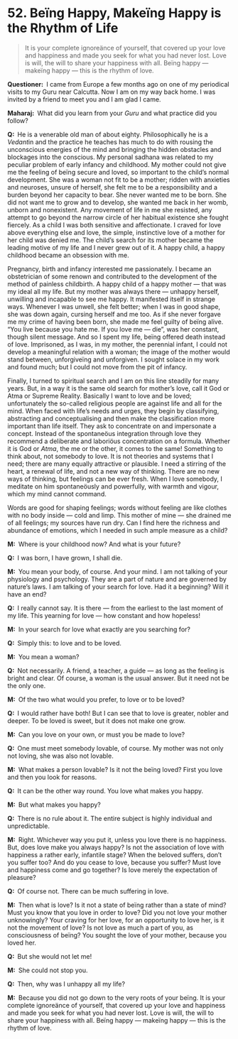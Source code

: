 # 52. Beïng Happy, Makeïng Happy is the Rhythm of Life

>It is your complete ignoreänce of yourself, that covered up your love and happiness and made you seek for what you had never lost. Love is will, the will to share your happiness with all. Beïng happy — makeïng happy — this is the rhythm of love.

**Questioner:**&ensp;I came from Europe a few months ago on one of my periodical visits to my <span data-tippy-content="Spiritual teacher, preceptor.">Guru</span> near Calcutta. Now I am on my way back home. I was invited by a friend to meet you and I am glad I came.

**Maharaj:**&ensp;What did you learn from your *Guru* and what practice did you follow?

**Q:**&ensp;He is a venerable old man of about eighty. Philosophically he is a *Vedant*in and the practice he teaches has much to do with rousing the unconscious energies of the mind and bringing the hidden obstacles and blockages into the conscious. My personal <span data-tippy-content="The practice which produces success, <em>siddhi</em>.">sadhana</span> was related to my peculiar problem of early infancy and childhood. My mother could not give me the feeling of beïng secure and loved, so important to the child’s normal development. She was a woman not fit to be a mother; ridden with anxieties and neuroses, unsure of herself, she felt me to be a responsibility and a burden beyond her capacity to bear. She never wanted me to be born. She did not want me to grow and to develop, she wanted me back in her womb, unborn and nonexistent. Any movement of life in me she resisted, any attempt to go beyond the narrow circle of her habitual existence she fought fiercely. As a child I was both sensitive and affectionate. I craved for love above everything else and love, the simple, instinctive love of a mother for her child was denied me. The child’s search for its mother became the leading motive of my life and I never grew out of it. A happy child, a happy childhood became an obsession with me. 

Pregnancy, birth and infancy interested me passionately. I became an obstetrician of some renown and contributed to the development of the method of painless childbirth. A happy child of a happy mother — that was my ideal all my life. But my mother was always there — unhappy herself, unwilling and incapable to see me happy. It manifested itself in strange ways. Whenever I was unwell, she felt better; when I was in good shape, she was down again, cursing herself and me too. As if she never forgave me my crime of having been born, she made me feel guilty of beïng alive. “You live because you hate me. If you love me — die”, was her constant, though silent message. And so I spent my life, beïng offered death instead of love. Imprisoned, as I was, in my mother, the perennial infant, I could not develop a meaningful relation with a woman; the image of the mother would stand between, unforgiveïng and unforgiven. I sought solace in my work and found much; but I could not move from the pit of infancy. 

Finally, I turned to spiritual search and I am on this line steadily for many years. But, in a way it is the same old search for mother’s love, call it God or <span data-tippy-content="The Supreme Self, the individual soul. <em>Atman</em> is beyond all the three <em>guna</em>s of <em>prakriti</em>. It is not the <em>atman</em> that acts but only the <em>prakriti</em>.">Atma</span> or Supreme Reality. Basically I want to love and be loved; unfortunately the so-called religious people are against life and all for the mind. When faced with life’s needs and urges, they begin by classifying, abstracting and conceptualising and then make the classification more important than life itself. They ask to concentrate on and impersonate a concept. Instead of the spontaneöus integration through love they recommend a deliberate and laboriöus concentration on a formula. Whether it is God or *Atma*, the me or the other, it comes to the same! Something to think about, not somebody to love. It is not theories and systems that I need; there are many equally attractive or plausible. I need a stirring of the heart, a renewal of life, and not a new way of thinking. There are no new ways of thinking, but feelings can be ever fresh. When I love somebody, I meditate on him spontaneöusly and powerfully, with warmth and vigour, which my mind cannot command. 

Words are good for shaping feelings; words without feeling are like clothes with no body inside — cold and limp. This mother of mine — she drained me of all feelings; my sources have run dry. Can I find here the richness and abundance of emotions, which I needed in such ample measure as a child?

**M:**&ensp;Where is your childhood now? And what is your future?

**Q:**&ensp;I was born, I have grown, I shall die.

**M:**&ensp;You mean your body, of course. And your mind. I am not talking of your physiology and psychology. They are a part of nature and are governed by nature’s laws. I am talking of your search for love. Had it a beginning? Will it have an end?

**Q:**&ensp;I really cannot say. It is there — from the earliest to the last moment of my life. This yearning for love — how constant and how hopeless!

**M:**&ensp;In your search for love what exactly are you searching for?

**Q:**&ensp;Simply this: to love and to be loved.

**M:**&ensp;You mean a woman?

**Q:**&ensp;Not necessarily. A friend, a teacher, a guide — as long as the feeling is bright and clear. Of course, a woman is the usual answer. But it need not be the only one.

**M:**&ensp;Of the two what would you prefer, to love or to be loved?

**Q:**&ensp;I would rather have both! But I can see that to love is greater, nobler and deeper. To be loved is sweet, but it does not make one grow.

**M:**&ensp;Can you love on your own, or must you be made to love?

**Q:**&ensp;One must meet somebody lovable, of course. My mother was not only not loving, she was also not lovable.

**M:**&ensp;What makes a person lovable? Is it not the beïng loved? First you love and then you look for reasons.

**Q:**&ensp;It can be the other way round. You love what makes you happy.

**M:**&ensp;But what makes you happy?

**Q:**&ensp;There is no rule about it. The entire subject is highly individual and unpredictable.

**M:**&ensp;Right. Whichever way you put it, unless you love there is no happiness. But, does love make you always happy? Is not the association of love with happiness a rather early, infantile stage? When the beloved suffers, don’t you suffer too? And do you cease to love, because you suffer? Must love and happiness come and go together? Is love merely the expectation of pleasure?

**Q:**&ensp;Of course not. There can be much suffering in love.

**M:**&ensp;Then what is love? Is it not a state of beïng rather than a state of mind? Must you know that you love in order to love? Did you not love your mother unknowingly? Your craving for her love, for an opportunity to love her, is it not the movement of love? Is not love as much a part of you, as consciousness of beïng? You sought the love of your mother, because you loved her.

**Q:**&ensp;But she would not let me!

**M:**&ensp;She could not stop you.

**Q:**&ensp;Then, why was I unhappy all my life?

**M:**&ensp;Because you did not go down to the very roots of your beïng. It is your complete ignoreänce of yourself, that covered up your love and happiness and made you seek for what you had never lost. Love is will, the will to share your happiness with all. Beïng happy — makeïng happy — this is the rhythm of love.

<script>
export default {
  props: ["slot-key"],
  mounted () {
    tippy("[data-tippy-content]", {allowHTML: true});
  }
}
</script>